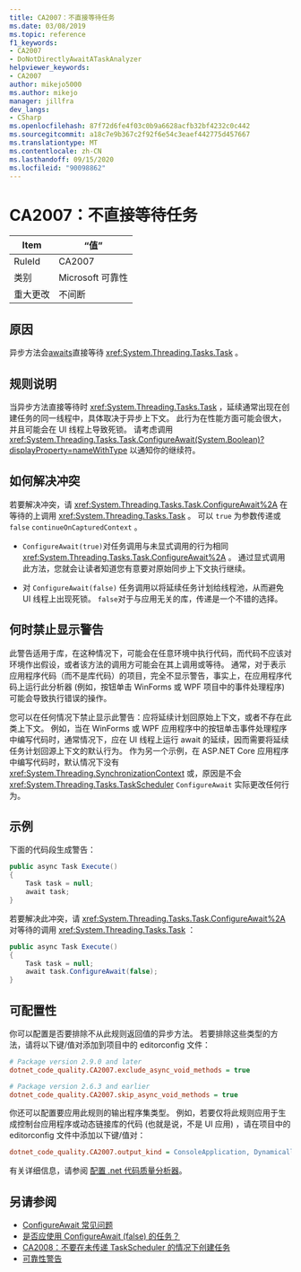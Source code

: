 ```yaml
---
title: CA2007：不直接等待任务
ms.date: 03/08/2019
ms.topic: reference
f1_keywords:
- CA2007
- DoNotDirectlyAwaitATaskAnalyzer
helpviewer_keywords:
- CA2007
author: mikejo5000
ms.author: mikejo
manager: jillfra
dev_langs:
- CSharp
ms.openlocfilehash: 87f72d6fe4f03c0b9a6628acfb32bf4232c0c442
ms.sourcegitcommit: a18c7e9b367c2f92f6e54c3eaef442775d457667
ms.translationtype: MT
ms.contentlocale: zh-CN
ms.lasthandoff: 09/15/2020
ms.locfileid: "90098862"
---
```

# <a name="ca2007-do-not-directly-await-a-task"></a>CA2007：不直接等待任务

|Item|“值”|
|-|-|
|RuleId|CA2007|
|类别|Microsoft 可靠性|
|重大更改|不间断|

## <a name="cause"></a>原因

异步方法会[awaits](/dotnet/csharp/language-reference/keywords/await)直接等待 <xref:System.Threading.Tasks.Task> 。

## <a name="rule-description"></a>规则说明

当异步方法直接等待时 <xref:System.Threading.Tasks.Task> ，延续通常出现在创建任务的同一线程中，具体取决于异步上下文。 此行为在性能方面可能会很大，并且可能会在 UI 线程上导致死锁。 请考虑调用 <xref:System.Threading.Tasks.Task.ConfigureAwait(System.Boolean)?displayProperty=nameWithType> 以通知你的继续符。

## <a name="how-to-fix-violations"></a>如何解决冲突

若要解决冲突，请 <xref:System.Threading.Tasks.Task.ConfigureAwait%2A> 在等待的上调用 <xref:System.Threading.Tasks.Task> 。 可以 `true` 为参数传递或 `false` `continueOnCapturedContext` 。

- `ConfigureAwait(true)`对任务调用与未显式调用的行为相同 <xref:System.Threading.Tasks.Task.ConfigureAwait%2A> 。 通过显式调用此方法，您就会让读者知道您有意要对原始同步上下文执行继续。

- 对 `ConfigureAwait(false)` 任务调用以将延续任务计划给线程池，从而避免 UI 线程上出现死锁。 `false`对于与应用无关的库，传递是一个不错的选择。

## <a name="when-to-suppress-warnings"></a>何时禁止显示警告

此警告适用于库，在这种情况下，可能会在任意环境中执行代码，而代码不应该对环境作出假设，或者该方法的调用方可能会在其上调用或等待。 通常，对于表示应用程序代码（而不是库代码）的项目，完全不显示警告，事实上，在应用程序代码上运行此分析器 (例如，按钮单击 WinForms 或 WPF 项目中的事件处理程序) 可能会导致执行错误的操作。

您可以在任何情况下禁止显示此警告：应将延续计划回原始上下文，或者不存在此类上下文。 例如，当在 WinForms 或 WPF 应用程序中的按钮单击事件处理程序中编写代码时，通常情况下，应在 UI 线程上运行 await 的延续，因而需要将延续任务计划回源上下文的默认行为。 作为另一个示例，在 ASP.NET Core 应用程序中编写代码时，默认情况下没有 <xref:System.Threading.SynchronizationContext> 或，原因是不会 <xref:System.Threading.Tasks.TaskScheduler> `ConfigureAwait` 实际更改任何行为。

## <a name="example"></a>示例

下面的代码段生成警告：

```csharp
public async Task Execute()
{
    Task task = null;
    await task;
}
```

若要解决此冲突，请 <xref:System.Threading.Tasks.Task.ConfigureAwait%2A> 对等待的调用 <xref:System.Threading.Tasks.Task> ：

```csharp
public async Task Execute()
{
    Task task = null;
    await task.ConfigureAwait(false);
}
```

## <a name="configurability"></a>可配置性

你可以配置是否要排除不从此规则返回值的异步方法。 若要排除这些类型的方法，请将以下键/值对添加到项目中的 editorconfig 文件：

```ini
# Package version 2.9.0 and later
dotnet_code_quality.CA2007.exclude_async_void_methods = true

# Package version 2.6.3 and earlier
dotnet_code_quality.CA2007.skip_async_void_methods = true
```

你还可以配置要应用此规则的输出程序集类型。 例如，若要仅将此规则应用于生成控制台应用程序或动态链接库的代码 (也就是说，不是 UI 应用) ，请在项目中的 editorconfig 文件中添加以下键/值对：

```ini
dotnet_code_quality.CA2007.output_kind = ConsoleApplication, DynamicallyLinkedLibrary
```

有关详细信息，请参阅 [配置 .net 代码质量分析器](configure-fxcop-analyzers.md)。

## <a name="see-also"></a>另请参阅

- [ConfigureAwait 常见问题](https://devblogs.microsoft.com/dotnet/configureawait-faq/)
- [是否应使用 ConfigureAwait (false) 的任务？](https://github.com/Microsoft/vs-threading/blob/master/doc/cookbook_vs.md#should-i-await-a-task-with-configureawaitfalse)
- [CA2008：不要在未传递 TaskScheduler 的情况下创建任务](ca2008.md)
- [可靠性警告](reliability-warnings.md)
